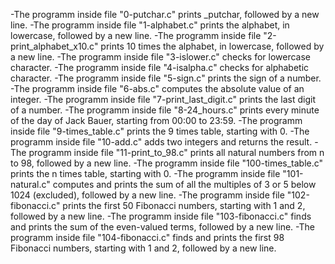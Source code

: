 -The programm inside file "0-putchar.c" prints _putchar, followed by a new line.
-The programm inside file "1-alphabet.c" prints the alphabet, in lowercase, followed by a new line.
-The programm inside file "2-print_alphabet_x10.c" prints 10 times the alphabet, in lowercase, followed by a new line.
-The programm inside file "3-islower.c" checks for lowercase character.
-The programm inside file "4-isalpha.c" checks for alphabetic character.
-The programm inside file "5-sign.c" prints the sign of a number.
-The programm inside file "6-abs.c" computes the absolute value of an integer.
-The programm inside file "7-print_last_digit.c" prints the last digit of a number.
-The programm inside file "8-24_hours.c" prints every minute of the day of Jack Bauer, starting from 00:00 to 23:59.
-The programm inside file "9-times_table.c" prints the 9 times table, starting with 0.
-The programm inside file "10-add.c" adds two integers and returns the result.
-The programm inside file "11-print_to_98.c" prints all natural numbers from n to 98, followed by a new line.
-The programm inside file "100-times_table.c" prints the n times table, starting with 0.
-The programm inside file "101-natural.c" computes and prints the sum of all the multiples of 3 or 5 below 1024 (excluded), followed by a new line.
-The programm inside file "102-fibonacci.c" prints the first 50 Fibonacci numbers, starting with 1 and 2, followed by a new line.
-The programm inside file "103-fibonacci.c" finds and prints the sum of the even-valued terms, followed by a new line.
-The programm inside file "104-fibonacci.c" finds and prints the first 98 Fibonacci numbers, starting with 1 and 2, followed by a new line.

